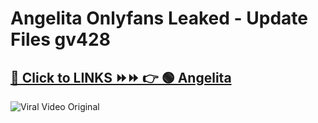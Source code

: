 
 # Angelita Onlyfans Leaked - Update Files gv428

## <h2><a href="https://clipsfans.com/Angelita&ref=git">🔗 Click to LINKS ⏩⏩ 👉 🟢 Angelita </a></h2>

<a href="https://clipsfans.com/Angelita&ref=git" rel="nofollow" data-target="animated-image.originalLink"><img src="https://i.ibb.co.com/xMMVF88/686577567.gif" alt="Viral Video Original" style="max-width: 100%; display: inline-block;" data-target="animated-image.originalImage"></a>

